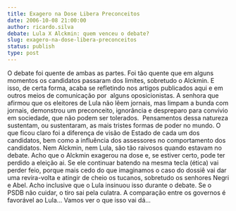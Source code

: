 ```yaml
---
title: Exagero na Dose Libera Preconceitos
date: 2006-10-08 21:00:00
author: ricardo.silva
debate: Lula X Alckmin: quem venceu o debate?
slug: exagero-na-dose-libera-preconceitos
status: publish 
type: post
---
```


O debate foi quente de ambas as partes. Foi tão quente que em alguns momentos os candidatos passaram dos limites, sobretudo o Alckmin. E isso, de certa forma, acaba se refletindo nos artigos publicados aqui e em outros meios de comunicação por  alguns oposicionistas. A senhora que afirmou que os eleitores de Lula não lêem jornais, mas limpam a bunda com jornais, demonstrou um preconceito, ignorância e despreparo para convívio em sociedade, que não podem ser tolerados.  Pensamentos dessa natureza sustentam, ou sustentaram, as mais tristes formas de poder no mundo. O que ficou claro foi a diferença de visão de Estado de cada um dos candidatos, bem como a influência dos assessores no comportamento dos candidatos. Nem Alckmin, nem Lula, são tão raivosos quando estavam no debate. Acho que o Alckmin exagerou na dose e, se estiver certo, pode ter perdido a eleição ai. Se ele continuar batendo na mesma tecla (ética) vai perder feio, porque mais cedo do que imaginamos o caso do dossiê vai dar uma revira-volta e atingir de cheio os tucanos, sobretudo os senhores Negri e Abel. Acho inclusive que o Lula insinuou isso durante o debate. Se o PSDB não cuidar, o tiro sai pela culatra. A comparação entre os governos é favorável ao Lula... Vamos ver o que isso vai dá...
